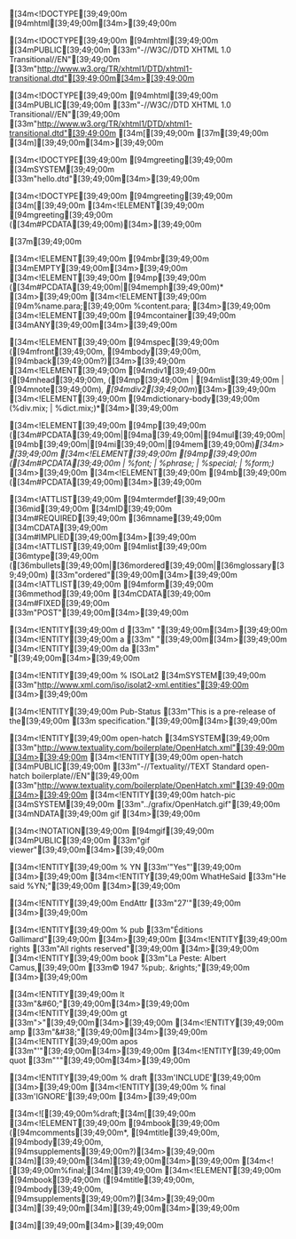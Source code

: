 [34m<!DOCTYPE[39;49;00m [94mhtml[39;49;00m[34m>[39;49;00m

[34m<!DOCTYPE[39;49;00m [94mhtml[39;49;00m [34mPUBLIC[39;49;00m [33m"-//W3C//DTD XHTML 1.0 Transitional//EN"[39;49;00m
[33m"http://www.w3.org/TR/xhtml1/DTD/xhtml1-transitional.dtd"[39;49;00m[34m>[39;49;00m


[34m<!DOCTYPE[39;49;00m [94mhtml[39;49;00m [34mPUBLIC[39;49;00m [33m"-//W3C//DTD XHTML 1.0 Transitional//EN"[39;49;00m
[33m"http://www.w3.org/TR/xhtml1/DTD/xhtml1-transitional.dtd"[39;49;00m [34m[[39;49;00m
  [37m<!--[39;49;00m[37m an internal subset can be embedded here [39;49;00m[37m-->[39;49;00m
[34m][39;49;00m[34m>[39;49;00m

[34m<!DOCTYPE[39;49;00m [94mgreeting[39;49;00m [34mSYSTEM[39;49;00m [33m"hello.dtd"[39;49;00m[34m>[39;49;00m

[34m<!DOCTYPE[39;49;00m [94mgreeting[39;49;00m [34m[[39;49;00m
  [34m<!ELEMENT[39;49;00m [94mgreeting[39;49;00m ([34m#PCDATA[39;49;00m)[34m>[39;49;00m

[37m<!--[39;49;00m[37m examples from XML spec [39;49;00m[37m-->[39;49;00m

[34m<!ELEMENT[39;49;00m [94mbr[39;49;00m [34mEMPTY[39;49;00m[34m>[39;49;00m
[34m<!ELEMENT[39;49;00m [94mp[39;49;00m ([34m#PCDATA[39;49;00m|[94memph[39;49;00m)* [34m>[39;49;00m
[34m<!ELEMENT[39;49;00m [94m%name.para;[39;49;00m %content.para; [34m>[39;49;00m
[34m<!ELEMENT[39;49;00m [94mcontainer[39;49;00m [34mANY[39;49;00m[34m>[39;49;00m

[34m<!ELEMENT[39;49;00m [94mspec[39;49;00m ([94mfront[39;49;00m, [94mbody[39;49;00m, [94mback[39;49;00m?)[34m>[39;49;00m
[34m<!ELEMENT[39;49;00m [94mdiv1[39;49;00m ([94mhead[39;49;00m, ([94mp[39;49;00m | [94mlist[39;49;00m | [94mnote[39;49;00m)*, [94mdiv2[39;49;00m*)[34m>[39;49;00m
[34m<!ELEMENT[39;49;00m [94mdictionary-body[39;49;00m (%div.mix; | %dict.mix;)*[34m>[39;49;00m

[34m<!ELEMENT[39;49;00m [94mp[39;49;00m ([34m#PCDATA[39;49;00m|[94ma[39;49;00m|[94mul[39;49;00m|[94mb[39;49;00m|[94mi[39;49;00m|[94mem[39;49;00m)*[34m>[39;49;00m
[34m<!ELEMENT[39;49;00m [94mp[39;49;00m ([34m#PCDATA[39;49;00m | %font; | %phrase; | %special; | %form;)* [34m>[39;49;00m
[34m<!ELEMENT[39;49;00m [94mb[39;49;00m ([34m#PCDATA[39;49;00m)[34m>[39;49;00m

[34m<!ATTLIST[39;49;00m [94mtermdef[39;49;00m
          [36mid[39;49;00m      [34mID[39;49;00m      [34m#REQUIRED[39;49;00m
          [36mname[39;49;00m    [34mCDATA[39;49;00m   [34m#IMPLIED[39;49;00m[34m>[39;49;00m
[34m<!ATTLIST[39;49;00m [94mlist[39;49;00m
          [36mtype[39;49;00m    ([36mbullets[39;49;00m|[36mordered[39;49;00m|[36mglossary[39;49;00m)  [33m"ordered"[39;49;00m[34m>[39;49;00m
[34m<!ATTLIST[39;49;00m [94mform[39;49;00m
          [36mmethod[39;49;00m  [34mCDATA[39;49;00m   [34m#FIXED[39;49;00m [33m"POST"[39;49;00m[34m>[39;49;00m

[34m<!ENTITY[39;49;00m d [33m"&#xD;"[39;49;00m[34m>[39;49;00m
[34m<!ENTITY[39;49;00m a [33m"&#xA;"[39;49;00m[34m>[39;49;00m
[34m<!ENTITY[39;49;00m da [33m"&#xD;&#xA;"[39;49;00m[34m>[39;49;00m

[34m<!ENTITY[39;49;00m % ISOLat2
         [34mSYSTEM[39;49;00m [33m"http://www.xml.com/iso/isolat2-xml.entities"[39;49;00m [34m>[39;49;00m

[34m<!ENTITY[39;49;00m Pub-Status [33m"This is a pre-release of the[39;49;00m
[33m specification."[39;49;00m[34m>[39;49;00m

 [34m<!ENTITY[39;49;00m open-hatch
         [34mSYSTEM[39;49;00m [33m"http://www.textuality.com/boilerplate/OpenHatch.xml"[39;49;00m[34m>[39;49;00m
[34m<!ENTITY[39;49;00m open-hatch
         [34mPUBLIC[39;49;00m [33m"-//Textuality//TEXT Standard open-hatch boilerplate//EN"[39;49;00m
         [33m"http://www.textuality.com/boilerplate/OpenHatch.xml"[39;49;00m[34m>[39;49;00m
[34m<!ENTITY[39;49;00m hatch-pic
         [34mSYSTEM[39;49;00m [33m"../grafix/OpenHatch.gif"[39;49;00m
         [34mNDATA[39;49;00m gif [34m>[39;49;00m

[34m<!NOTATION[39;49;00m [94mgif[39;49;00m [34mPUBLIC[39;49;00m [33m"gif viewer"[39;49;00m[34m>[39;49;00m

[34m<!ENTITY[39;49;00m % YN [33m'"Yes"'[39;49;00m [34m>[39;49;00m
[34m<!ENTITY[39;49;00m WhatHeSaid [33m"He said %YN;"[39;49;00m [34m>[39;49;00m

[34m<!ENTITY[39;49;00m EndAttr [33m"27'"[39;49;00m [34m>[39;49;00m

[34m<!ENTITY[39;49;00m % pub    [33m"&#xc9;ditions Gallimard"[39;49;00m [34m>[39;49;00m
[34m<!ENTITY[39;49;00m   rights [33m"All rights reserved"[39;49;00m [34m>[39;49;00m
[34m<!ENTITY[39;49;00m   book   [33m"La Peste: Albert Camus,[39;49;00m
[33m&#xA9; 1947 %pub;. &rights;"[39;49;00m [34m>[39;49;00m

[34m<!ENTITY[39;49;00m lt     [33m"&#38;#60;"[39;49;00m[34m>[39;49;00m
[34m<!ENTITY[39;49;00m gt     [33m"&#62;"[39;49;00m[34m>[39;49;00m
[34m<!ENTITY[39;49;00m amp    [33m"&#38;#38;"[39;49;00m[34m>[39;49;00m
[34m<!ENTITY[39;49;00m apos   [33m"&#39;"[39;49;00m[34m>[39;49;00m
[34m<!ENTITY[39;49;00m quot   [33m"&#34;"[39;49;00m[34m>[39;49;00m

[34m<!ENTITY[39;49;00m % draft [33m'INCLUDE'[39;49;00m [34m>[39;49;00m
[34m<!ENTITY[39;49;00m % final [33m'IGNORE'[39;49;00m [34m>[39;49;00m

[34m<![[39;49;00m%draft;[34m[[39;49;00m
[34m<!ELEMENT[39;49;00m [94mbook[39;49;00m ([94mcomments[39;49;00m*, [94mtitle[39;49;00m, [94mbody[39;49;00m, [94msupplements[39;49;00m?)[34m>[39;49;00m
[34m][39;49;00m[34m][39;49;00m[34m>[39;49;00m
[34m<![[39;49;00m%final;[34m[[39;49;00m
[34m<!ELEMENT[39;49;00m [94mbook[39;49;00m ([94mtitle[39;49;00m, [94mbody[39;49;00m, [94msupplements[39;49;00m?)[34m>[39;49;00m
[34m][39;49;00m[34m][39;49;00m[34m>[39;49;00m

[34m][39;49;00m[34m>[39;49;00m
